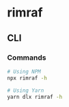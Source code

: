 # rimraf

## CLI

### Commands

```sh
# Using NPM
npx rimraf -h

# Using Yarn
yarn dlx rimraf -h
```
